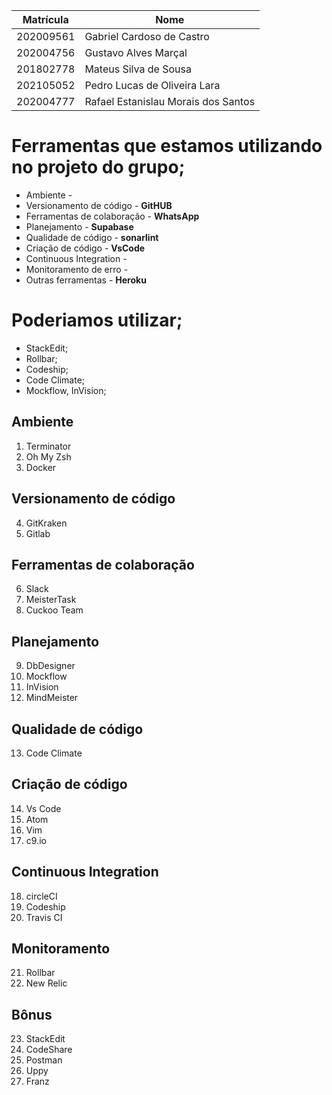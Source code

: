 |Matrícula|Nome|
|---|---|
|202009561|Gabriel Cardoso de Castro|
|202004756|Gustavo Alves Marçal|
|201802778|Mateus Silva de Sousa|
|202105052|Pedro Lucas de Oliveira Lara|[
|202004777|Rafael Estanislau Morais dos Santos|

# Ferramentas que estamos utilizando no projeto do grupo;
- Ambiente -
- Versionamento de código - __GitHUB__
- Ferramentas de colaboração - __WhatsApp__
- Planejamento - __Supabase__
- Qualidade de código - __sonarlint__
- Criação de código - __VsCode__
- Continuous Integration - 
- Monitoramento de erro - 
- Outras ferramentas - __Heroku__

# Poderiamos utilizar;
- StackEdit;
- Rollbar;
- Codeship;
- Code Climate;
- Mockflow, InVision;

## Ambiente
1. Terminator
2. Oh My Zsh
3. Docker

## Versionamento de código
4. GitKraken
5. Gitlab

## Ferramentas de colaboração
6. Slack
7. MeisterTask
8. Cuckoo Team

## Planejamento
9. DbDesigner
10. Mockflow
11. InVision
12. MindMeister

## Qualidade de código
13. Code Climate

## Criação de código
14. Vs Code
15. Atom
16. Vim
17. c9.io

## Continuous Integration
18. circleCI
19. Codeship
20. Travis CI

## Monitoramento
21. Rollbar
22. New Relic

## Bônus
23. StackEdit
24. CodeShare
25. Postman
26. Uppy
27. Franz
